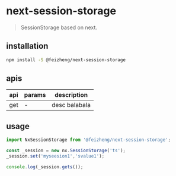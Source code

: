 # next-session-storage
> SessionStorage based on next.

## installation
```bash
npm install -S @feizheng/next-session-storage
```

## apis
| api | params | description   |
|-----|--------|---------------|
| get | -      | desc balabala |

## usage
```js
import NxSessionStorage from '@feizheng/next-session-storage';

const _session = new nx.SessionStorage('ts');
_session.set('myseesion1','svalue1');

console.log(_session.gets());
```
